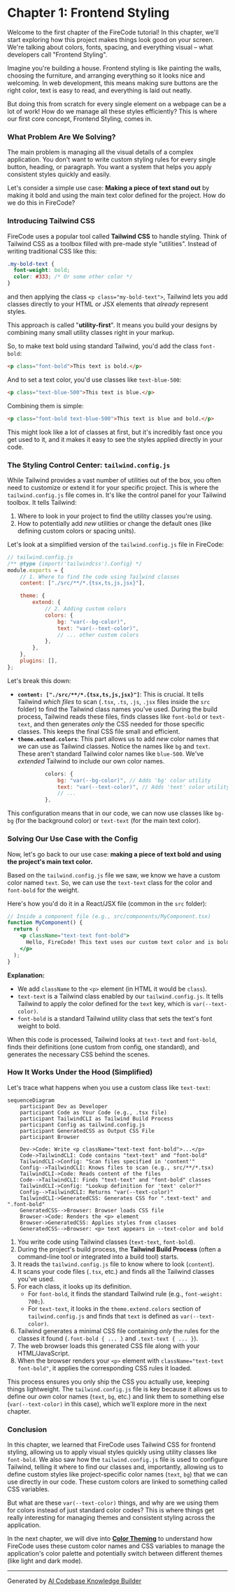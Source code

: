 # Chapter 1: Frontend Styling

Welcome to the first chapter of the FireCode tutorial! In this chapter, we'll start exploring how this project makes things look good on your screen. We're talking about colors, fonts, spacing, and everything visual – what developers call "Frontend Styling".

Imagine you're building a house. Frontend styling is like painting the walls, choosing the furniture, and arranging everything so it looks nice and welcoming. In web development, this means making sure buttons are the right color, text is easy to read, and everything is laid out neatly.

But doing this from scratch for every single element on a webpage can be a lot of work! How do we manage all these styles efficiently? This is where our first core concept, Frontend Styling, comes in.

### What Problem Are We Solving?

The main problem is managing all the visual details of a complex application. You don't want to write custom styling rules for every single button, heading, or paragraph. You want a system that helps you apply consistent styles quickly and easily.

Let's consider a simple use case: **Making a piece of text stand out** by making it bold and using the main text color defined for the project. How do we do this in FireCode?

### Introducing Tailwind CSS

FireCode uses a popular tool called **Tailwind CSS** to handle styling. Think of Tailwind CSS as a toolbox filled with pre-made style "utilities". Instead of writing traditional CSS like this:

```css
.my-bold-text {
  font-weight: bold;
  color: #333; /* Or some other color */
}
```

and then applying the class `<p class="my-bold-text">`, Tailwind lets you add classes directly to your HTML or JSX elements that *already* represent styles.

This approach is called "**utility-first**". It means you build your designs by combining many small utility classes right in your markup.

So, to make text bold using standard Tailwind, you'd add the class `font-bold`:

```html
<p class="font-bold">This text is bold.</p>
```

And to set a text color, you'd use classes like `text-blue-500`:

```html
<p class="text-blue-500">This text is blue.</p>
```

Combining them is simple:

```html
<p class="font-bold text-blue-500">This text is blue and bold.</p>
```

This might look like a lot of classes at first, but it's incredibly fast once you get used to it, and it makes it easy to see the styles applied directly in your code.

### The Styling Control Center: `tailwind.config.js`

While Tailwind provides a vast number of utilities out of the box, you often need to customize or extend it for your specific project. This is where the `tailwind.config.js` file comes in. It's like the control panel for your Tailwind toolbox. It tells Tailwind:

1.  Where to look in your project to find the utility classes you're using.
2.  How to potentially add *new* utilities or change the default ones (like defining custom colors or spacing units).

Let's look at a simplified version of the `tailwind.config.js` file in FireCode:

```javascript
// tailwind.config.js
/** @type {import('tailwindcss').Config} */
module.exports = {
    // 1. Where to find the code using Tailwind classes
    content: ["./src/**/*.{tsx,ts,js,jsx}"],

    theme: {
        extend: {
            // 2. Adding custom colors
            colors: {
                bg: "var(--bg-color)",
                text: "var(--text-color)",
                // ... other custom colors
            },
        },
    },
    plugins: [],
};
```

Let's break this down:

*   **`content: ["./src/**/*.{tsx,ts,js,jsx}"]`**: This is crucial. It tells Tailwind *which files* to scan (`.tsx`, `.ts`, `.js`, `.jsx` files inside the `src` folder) to find the Tailwind class names you've used. During the build process, Tailwind reads these files, finds classes like `font-bold` or `text-text`, and then generates *only* the CSS needed for those specific classes. This keeps the final CSS file small and efficient.
*   **`theme.extend.colors`**: This part allows us to add *new* color names that we can use as Tailwind classes. Notice the names like `bg` and `text`. These aren't standard Tailwind color names like `blue-500`. We've *extended* Tailwind to include our own color names.

```javascript
            colors: {
                bg: "var(--bg-color)", // Adds 'bg' color utility
                text: "var(--text-color)", // Adds 'text' color utility
                // ...
            },
```

This configuration means that in our code, we can now use classes like `bg-bg` (for the background color) or `text-text` (for the main text color).

### Solving Our Use Case with the Config

Now, let's go back to our use case: **making a piece of text bold and using the project's main text color.**

Based on the `tailwind.config.js` file we saw, we know we have a custom color named `text`. So, we can use the `text-text` class for the color and `font-bold` for the weight.

Here's how you'd do it in a React/JSX file (common in the `src` folder):

```jsx
// Inside a component file (e.g., src/components/MyComponent.tsx)
function MyComponent() {
  return (
    <p className="text-text font-bold">
      Hello, FireCode! This text uses our custom text color and is bold.
    </p>
  );
}
```

**Explanation:**

*   We add `className` to the `<p>` element (in HTML it would be `class`).
*   `text-text` is a Tailwind class enabled by our `tailwind.config.js`. It tells Tailwind to apply the color defined for the `text` key, which is `var(--text-color)`.
*   `font-bold` is a standard Tailwind utility class that sets the text's font weight to bold.

When this code is processed, Tailwind looks at `text-text` and `font-bold`, finds their definitions (one custom from config, one standard), and generates the necessary CSS behind the scenes.

### How It Works Under the Hood (Simplified)

Let's trace what happens when you use a custom class like `text-text`:

```mermaid
sequenceDiagram
    participant Dev as Developer
    participant Code as Your Code (e.g., .tsx file)
    participant TailwindCLI as Tailwind Build Process
    participant Config as tailwind.config.js
    participant GeneratedCSS as Output CSS File
    participant Browser

    Dev->Code: Write <p className="text-text font-bold">...</p>
    Code->TailwindCLI: Code contains "text-text" and "font-bold"
    TailwindCLI->Config: "Scan files specified in 'content'"
    Config-->TailwindCLI: Knows files to scan (e.g., src/**/*.tsx)
    TailwindCLI->Code: Reads content of the files
    Code-->TailwindCLI: Finds "text-text" and "font-bold" classes
    TailwindCLI->Config: "Lookup definition for 'text' color?"
    Config-->TailwindCLI: Returns "var(--text-color)"
    TailwindCLI->GeneratedCSS: Generates CSS for ".text-text" and ".font-bold"
    GeneratedCSS-->Browser: Browser loads CSS file
    Browser->Code: Renders the <p> element
    Browser->GeneratedCSS: Applies styles from classes
    GeneratedCSS-->Browser: <p> text appears in --text-color and bold
```

1.  You write code using Tailwind classes (`text-text`, `font-bold`).
2.  During the project's build process, the **Tailwind Build Process** (often a command-line tool or integrated into a build tool) starts.
3.  It reads the `tailwind.config.js` file to know where to look (`content`).
4.  It scans your code files (`.tsx`, etc.) and finds all the Tailwind classes you've used.
5.  For each class, it looks up its definition.
    *   For `font-bold`, it finds the standard Tailwind rule (e.g., `font-weight: 700;`).
    *   For `text-text`, it looks in the `theme.extend.colors` section of `tailwind.config.js` and finds that `text` is defined as `var(--text-color)`.
6.  Tailwind generates a minimal CSS file containing *only* the rules for the classes it found (`.font-bold { ... }` and `.text-text { ... }`).
7.  The web browser loads this generated CSS file along with your HTML/JavaScript.
8.  When the browser renders your `<p>` element with `className="text-text font-bold"`, it applies the corresponding CSS rules it loaded.

This process ensures you only ship the CSS you actually use, keeping things lightweight. The `tailwind.config.js` file is key because it allows us to define our *own* color names (`text`, `bg`, etc.) and link them to something else (`var(--text-color)` in this case), which we'll explore more in the next chapter.

### Conclusion

In this chapter, we learned that FireCode uses Tailwind CSS for frontend styling, allowing us to apply visual styles quickly using utility classes like `font-bold`. We also saw how the `tailwind.config.js` file is used to configure Tailwind, telling it where to find our classes and, importantly, allowing us to define custom styles like project-specific color names (`text`, `bg`) that we can use directly in our code. These custom colors are linked to something called CSS variables.

But what are these `var(--text-color)` things, and why are we using them for colors instead of just standard color codes? This is where things get really interesting for managing themes and consistent styling across the application.

In the next chapter, we will dive into **[Color Theming](02_color_theming_.md)** to understand how FireCode uses these custom color names and CSS variables to manage the application's color palette and potentially switch between different themes (like light and dark mode).

---

Generated by [AI Codebase Knowledge Builder](https://github.com/The-Pocket/Tutorial-Codebase-Knowledge)